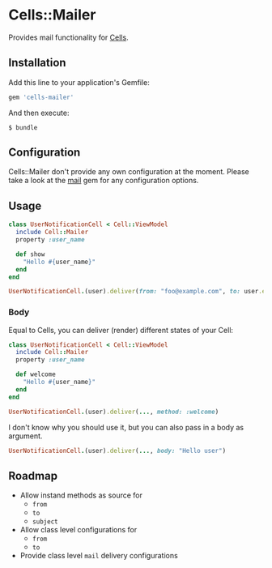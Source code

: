 # Cells::Mailer

Provides mail functionality for [Cells](https://github.com/apotonick/cells/).

## Installation

Add this line to your application's Gemfile:

```ruby
gem 'cells-mailer'
```

And then execute:

    $ bundle

## Configuration

Cells::Mailer don't provide any own configuration at the moment. 
Please take a look at the [mail](https://github.com/mikel/mail) gem for any configuration options.

## Usage

```ruby
class UserNotificationCell < Cell::ViewModel
  include Cell::Mailer
  property :user_name

  def show
    "Hello #{user_name}"
  end
end

UserNotificationCell.(user).deliver(from: "foo@example.com", to: user.email, subject: "Hello")
```

### Body

Equal to Cells, you can deliver (render) different states of your Cell:

```ruby
class UserNotificationCell < Cell::ViewModel
  include Cell::Mailer
  property :user_name

  def welcome
    "Hello #{user_name}"
  end
end

UserNotificationCell.(user).deliver(..., method: :welcome)
```

I don't know why you should use it, but you can also pass in a body as argument.

```ruby
UserNotificationCell.(user).deliver(..., body: "Hello user")
```

## Roadmap

- Allow instand methods as source for
  - `from`
  - `to`
  - `subject`
- Allow class level configurations for
  - `from`
  - `to`
- Provide class level `mail` delivery configurations
